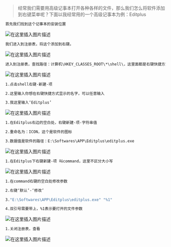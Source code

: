 


> 经常我们需要用高级记事本打开各种各样的文件，那么我们怎么将软件添加到右键菜单呢？下面以我经常用的一个高级记事本为例：Editplus

```bash
首先我们找到这个记事本的安装位置
```

![在这里插入图片描述](https://img-blog.csdnimg.cn/53d57cf64214406992a02aee07fd20ac.png)

```bash
我们进入到注册表，将这个添加到右键。
```

![在这里插入图片描述](https://img-blog.csdnimg.cn/41e2ab1e782646288fc259d1a6f09041.png)

```bash
进入到注册表，查找路径：计算机\HKEY_CLASSES_ROOT\*\shell\，这里面都是右键快捷方式的清单
```

![在这里插入图片描述](https://img-blog.csdnimg.cn/a1650ba875804311a3b750da40152deb.png)

```bash
1.点击shell右键-新建-项

2.这里输入你想在右键快捷方式显示的名字，可以任意输入

3.我这里输入‘Editplus’
```
![在这里插入图片描述](https://img-blog.csdnimg.cn/d976dada44fa4afda2f7a4de758523e8.png)

```bash
1.在Editplus右边的空白处，右键新建-项-字符串值

2.重命名为：ICON，这个是软件的图标

3.数据值是软件的路径：E:\Softwares\APP\Editplus\editplus.exe
```
![在这里插入图片描述](https://img-blog.csdnimg.cn/6a9a9f1afb5343fa9d9cd19367ca8392.png)

```bash
1.在Editplus下右键新建-项 叫command，这里不区分大小写
```
![在这里插入图片描述](https://img-blog.csdnimg.cn/4193637b672745d5bbb53a70144bfb40.png)

```bash
1.在command右键的空白处修改参数

2.右键‘默认’-‘修改’

3."E:\Softwares\APP\Editplus\editplus.exe" "%1"

4.双引号需要带上，%1表示要打开的文件参数
```

![在这里插入图片描述](https://img-blog.csdnimg.cn/153cb8248d5f4dc9b2a83dfdc51f3c41.png)

```bash
1.关闭注册表，查看
```
![在这里插入图片描述](https://img-blog.csdnimg.cn/1ad971cd6243473ea742fa2002d09343.png)

